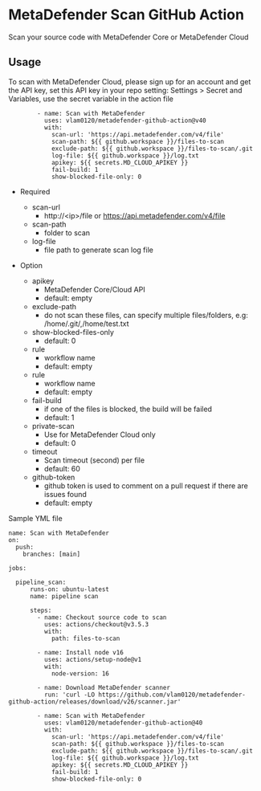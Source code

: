# MetaDefender Scan GitHub Action

Scan your source code with MetaDefender Core or MetaDefender Cloud

## Usage

To scan with MetaDefender Cloud, please sign up for an account and get the API key, set this API key in your repo setting: Settings > Secret and Variables, use the secret variable in the action file
```
        - name: Scan with MetaDefender
          uses: vlam0120/metadefender-github-action@v40
          with:
            scan-url: 'https://api.metadefender.com/v4/file'
            scan-path: ${{ github.workspace }}/files-to-scan
            exclude-path: ${{ github.workspace }}/files-to-scan/.git
            log-file: ${{ github.workspace }}/log.txt
            apikey: ${{ secrets.MD_CLOUD_APIKEY }}
            fail-build: 1
            show-blocked-file-only: 0

```

* Required
  * scan-url
    * http://\<ip\>/file or https://api.metadefender.com/v4/file
  * scan-path
    * folder to scan
  * log-file
    * file path to generate scan log file
   
* Option
  * apikey
    * MetaDefender Core/Cloud API
    * default: empty
  * exclude-path
    * do not scan these files, can specify multiple files/folders, e.g: /home/.git/,/home/test.txt    
  * show-blocked-files-only
    * default: 0
  * rule
     * workflow name
    * default: empty
  * rule
	* workflow name
    * default: empty
  * fail-build
    * if one of the files is blocked, the build will be failed
	* default: 1
  * private-scan
    * Use for MetaDefender Cloud only
	* default: 0
  * timeout
    * Scan timeout (second) per file
	* default: 60
  * github-token
    * github token is used to comment on a pull request if there are issues found
	* default: empty

Sample YML file
```
name: Scan with MetaDefender
on: 
  push:
    branches: [main]

jobs:

  pipeline_scan:
      runs-on: ubuntu-latest
      name: pipeline scan

      steps:         
        - name: Checkout source code to scan
          uses: actions/checkout@v3.5.3
          with:
            path: files-to-scan

        - name: Install node v16
          uses: actions/setup-node@v1
          with:
            node-version: 16

        - name: Download MetaDefender scanner
          run: 'curl -LO https://github.com/vlam0120/metadefender-github-action/releases/download/v26/scanner.jar'  
            
        - name: Scan with MetaDefender
          uses: vlam0120/metadefender-github-action@40
          with:
            scan-url: 'https://api.metadefender.com/v4/file'
            scan-path: ${{ github.workspace }}/files-to-scan
            exclude-path: ${{ github.workspace }}/files-to-scan/.git
            log-file: ${{ github.workspace }}/log.txt
            apikey: ${{ secrets.MD_CLOUD_APIKEY }}
            fail-build: 1
            show-blocked-file-only: 0
```
